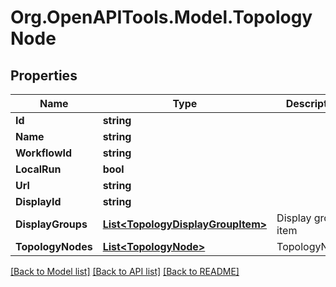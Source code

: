 # Org.OpenAPITools.Model.TopologyNode

## Properties

Name | Type | Description | Notes
------------ | ------------- | ------------- | -------------
**Id** | **string** |  | 
**Name** | **string** |  | 
**WorkflowId** | **string** |  | [optional] 
**LocalRun** | **bool** |  | [optional] 
**Url** | **string** |  | [optional] 
**DisplayId** | **string** |  | [optional] 
**DisplayGroups** | [**List&lt;TopologyDisplayGroupItem&gt;**](TopologyDisplayGroupItem.md) | Display group item | [optional] 
**TopologyNodes** | [**List&lt;TopologyNode&gt;**](TopologyNode.md) | TopologyNodes | [optional] 

[[Back to Model list]](../README.md#documentation-for-models) [[Back to API list]](../README.md#documentation-for-api-endpoints) [[Back to README]](../README.md)

